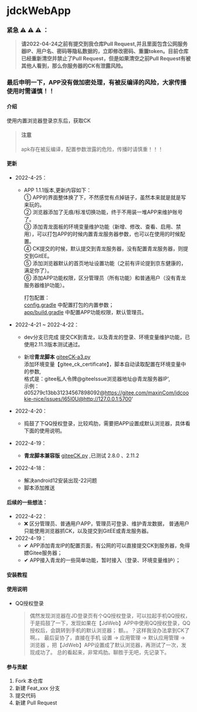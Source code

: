 # jdckWebApp   


###   紧急 :warning:  :warning:  :warning: ：  
>**请2022-04-24之前有提交到我仓库Pull Request,并且里面包含公网服务器IP、用户名、密码等隐私数据的，立即修改密码、重置token。目前仓库已经重新清空并禁止了Pull Request，但是如果清空之前Pull Request有被其他人看到，那么你服务器的CK有泄露风险。**


###   最后申明一下，APP没有做加密处理，有被反编译的风险，大家传播使用时需谨慎！！




#### 介绍
使用内置浏览器登录京东后，获取CK
     

>#### 注意 
> apk存在被反编译，配置参数泄露的危险，传播时请慎重！！！

#### 更新
- 2022-4-25：
    - APP 1.1.1版本,更新内容如下：    
            ① APP的界面整体换了下，不然感觉有点掉链子，虽然本来就是就是写来玩的。  
            ② 浏览器添加了无痕/标准切换功能，终于不用装一堆APP来维护账号了。  
            ③ 添加青龙面板的环境变量维护功能（新增、修改、查看、启用、禁用），可以打包APP的时候内置青龙服务器参数，也可以在使用的时候配置。  
            ④ CK提交的时候，默认提交到青龙服务器，没有配置青龙服务器，则提交到GitEE。  
            ⑤ 添加浏览器默认的首页地址设置功能（之前有评论提到京东健康的，满足你了）。    
            ⑥ 添加APP功能权限，区分管理员（所有功能）和普通用户（没有青龙服务器维护功能）。  
        
        打包配置：    
            [config.gradle](https://gitee.com/maxinDev/jdck-web-app/blob/master/config.gradle)  中配置打包的内置参数；  
            [app/build.gradle](https://gitee.com/maxinDev/jdck-web-app/blob/master/app/build.gradle) 中配置APP功能权限，默认管理员。

- 2022-4-21 ~ 2022-4-22：
     -  dev分支已完成 提交CK到青龙，以及青龙的登录、环境变量维护功能，已使用2.11.3版本测试通过。  

     -  新增**青龙脚本** [giteeCK-a3.py](https://gitee.com/maxinDev/jdck-web-app/blob/master/temp/giteeCK-a3.py)   
        添加环境变量【gitee_ck_certificate】，脚本自动读取配置在环境变量中的参数,  
        格式是：gitee私人令牌@giteeIssue浏览器地址@青龙服务器IP',  
        示例：d05279c13bb31234567898092@https://gitee.com/maxinCom/jdcookie-nice/issues/I65I0U@http://127.0.0.1:5700'  

           


- 2022-4-20：
     -  捣鼓了下QQ授权登录，比较鸡肋，需要把APP设置成默认浏览器，具体看下面的使用说明。

- 2022-4-19：
     -  **青龙脚本兼容版**  [giteeCK.py](https://gitee.com/maxinDev/jdck-web-app/blob/master/temp/giteeCK.py) ,已测试 2.8.0 、2.11.2

- 2022-4-18：
    - 解决android12安装出现-22问题
    - 脚本添加推送

    
#### 后续的一些想法：

- 2022-4-22：
    - ❌ 区分管理员、普通用户APP，管理员可登录、维护青龙数据， 普通用户只能使用浏览器抓CK，以及提交到GitEE或青龙服务器。
- 2022-4-19：
    - ✔ APP添加青龙IP的配置页面，有公网的可以直接提交CK到服务器，免得嫖Gitee服务器；
    - ✔ APP接入青龙的一些简单功能，暂时接入（登录、环境变量维护）；
    

#### 

#### 安装教程


#### 使用说明


- QQ授权登录


    > 偶然发现浏览器在JD登录页有个QQ授权登录，可以拉起手机QQ授权，于是捣鼓了一下，发现如果在【JdWeb】APP中使用QQ授权登录，QQ授权后，会跳转到手机的默认浏览器；
    > 额。。？这样我没办法拿到CK了啊。。 最后妥协了，直接在手机 设置 -> 应用管理 -> 默认应用管理 -> 浏览器  ，把【JdWeb】APP设置成了默认浏览器，再测试了一次，发现成功了。
    > 总的看起来，非常鸡肋。聊胜于无吧，先记录下。


#### 参与贡献

1.  Fork 本仓库
2.  新建 Feat_xxx 分支
3.  提交代码
4.  新建 Pull Request

